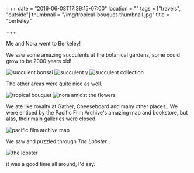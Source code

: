 +++
date = "2016-06-08T17:39:15-07:00"
location = ""
tags = ["travels", "outside"]
thumbnail = "/img/tropical-bouquet-thumbnail.jpg"
title = "berkeley"

+++

Me and Nora went to Berkeley!

We saw some amazing succulents at the botanical gardens, some could grow to be 2000 years old!

<!--more-->

![succulent bonsai](/img/succulent-bonsai.jpg)
![succulent y](/img/succulent-y.jpg)
![succulent collection](/img/succulent-collection.jpg)

The other areas were quite nice as well.

![tropical bouquet](/img/tropical-bouquet.jpg)
![nora amidst the flowers](/img/nora-amidst-the-flowers.jpg)

We ate like royalty at Gather, Cheeseboard and many other places..
We were enticed by the Pacific Film Archive's amazing map and bookstore,
but alas, their main galleries were closed.

![pacific film archive map](/img/pacific-film-archive-map.jpg)

We saw and puzzled through *The Lobster*..

![the lobster](/img/the-lobster-grasslands.jpg)

it was a good time all around, I'd say.

